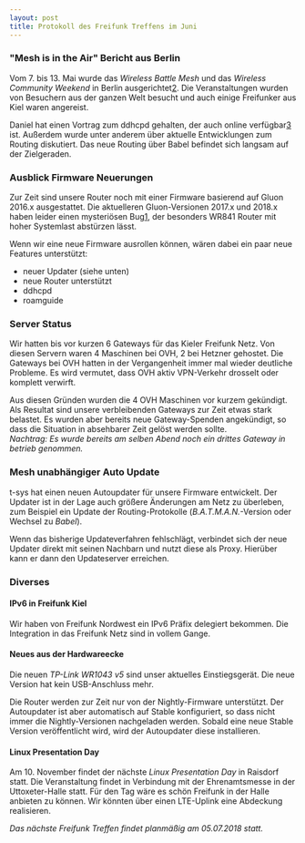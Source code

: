 ```yaml
---
layout: post
title: Protokoll des Freifunk Treffens im Juni
---
```

### "Mesh is in the Air" Bericht aus Berlin
Vom 7. bis 13. Mai wurde das *Wireless Battle Mesh* und das *Wireless Community Weekend* in Berlin ausgerichtet[2]. Die Veranstaltungen wurden von Besuchern aus der ganzen Welt besucht und auch einige Freifunker aus Kiel waren angereist.

Daniel hat einen Vortrag zum ddhcpd gehalten, der auch online verfügbar[3] ist. Außerdem wurde unter anderem über aktuelle Entwicklungen zum Routing diskutiert. Das neue Routing über Babel befindet sich langsam auf der Zielgeraden.

### Ausblick Firmware Neuerungen
Zur Zeit sind unsere Router noch mit einer Firmware basierend auf Gluon 2016.x ausgestattet.
Die aktuelleren Gluon-Versionen 2017.x und 2018.x haben leider einen mysteriösen Bug[1], der
besonders WR841 Router mit hoher Systemlast abstürzen lässt.

Wenn wir eine neue Firmware ausrollen können, wären dabei ein paar neue Features unterstützt:
  - neuer Updater (siehe unten)
  - neue Router unterstützt
  - ddhcpd
  - roamguide

### Server Status
Wir hatten bis vor kurzen 6 Gateways für das Kieler Freifunk Netz. Von diesen Servern waren 4 Maschinen bei OVH, 2 bei Hetzner gehostet.
Die Gateways bei OVH hatten in der Vergangenheit immer mal wieder deutliche Probleme.
Es wird vermutet, dass OVH aktiv VPN-Verkehr drosselt oder komplett verwirft.

Aus diesen Gründen wurden die 4 OVH Maschinen vor kurzem gekündigt. 
Als Resultat sind unsere verbleibenden Gateways zur Zeit etwas stark belastet. 
Es wurden aber bereits neue Gateway-Spenden angekündigt, so dass die Situation in absehbarer Zeit gelöst werden sollte.  
*Nachtrag: Es wurde bereits am selben Abend noch ein drittes Gateway in betrieb genommen.*

### Mesh unabhängiger Auto Update
t-sys hat einen neuen Autoupdater für unsere Firmware entwickelt.
Der Updater ist in der Lage auch größere Änderungen am Netz zu überleben,
zum Beispiel ein Update der Routing-Protokolle (*B.A.T.M.A.N.*-Version oder Wechsel zu *Babel*).

Wenn das bisherige Updateverfahren fehlschlägt, verbindet sich der neue Updater direkt mit seinen
Nachbarn und nutzt diese als Proxy. Hierüber kann er dann den Updateserver erreichen.

### Diverses
#### IPv6 in Freifunk Kiel
Wir haben von Freifunk Nordwest ein IPv6 Präfix delegiert bekommen. Die Integration in das Freifunk Netz sind in vollem Gange.

#### Neues aus der Hardwareecke
Die neuen *TP-Link WR1043 v5* sind unser aktuelles Einstiegsgerät. Die neue Version hat kein USB-Anschluss mehr.

Die Router werden zur Zeit nur von der Nightly-Firmware unterstützt. Der Autoupdater ist aber automatisch auf Stable konfiguriert, so dass nicht immer die Nightly-Versionen nachgeladen werden. Sobald eine neue Stable Version veröffentlicht wird, wird der Autoupdater diese installieren.

#### Linux Presentation Day
Am 10. November findet der nächste *Linux Presentation Day* in Raisdorf statt.
Die Veranstaltung findet in Verbindung mit der Ehrenamtsmesse in der Uttoxeter-Halle statt.
Für den Tag wäre es schön Freifunk in der Halle anbieten zu können. 
Wir könnten über einen LTE-Uplink eine Abdeckung realisieren.

*Das nächste Freifunk Treffen findet planmäßig am 05.07.2018 statt.*

 [1]: https://github.com/freifunk-gluon/gluon/issues/1243
 [2]: https://www.wireless-meshup.org
 [3]: https://media.freifunk.net/v/distributed-dhcp-daemon

